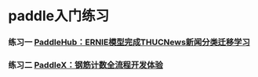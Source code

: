 # paddle入门练习
### 练习一 [PaddleHub：ERNIE模型完成THUCNews新闻分类迁移学习](https://aistudio.baidu.com/aistudio/projectdetail/2716852)

### 练习二 [PaddleX：钢筋计数全流程开发体验](https://aistudio.baidu.com/aistudio/projectdetail/2805788)

